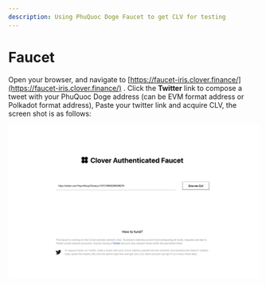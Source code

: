 ```yaml
---
description: Using PhuQuoc Doge Faucet to get CLV for testing
---
```


# Faucet

Open your browser, and navigate to [https://faucet-iris.clover.finance/](https://faucet-iris.clover.finance/) . Click the **Twitter** link to compose a tweet with your PhuQuoc Doge address \(can be EVM format address or Polkadot format address\), Paste your twitter link and acquire CLV, the screen shot is as follows:

![](../../.gitbook/assets/faucet%20%281%29.jpg)

